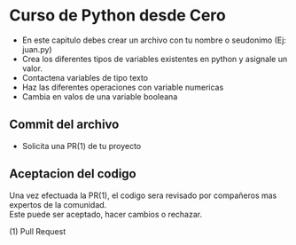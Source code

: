 # Curso de Python desde Cero

- En este capitulo debes crear un archivo con tu nombre o seudonimo (Ej: juan.py) 
- Crea los diferentes tipos de variables existentes en python y asignale un valor.
- Contactena variables de tipo texto
- Haz las diferentes operaciones con variable numericas
- Cambia en valos de una variable booleana


## Commit del archivo
- Solicita una PR(1) de tu proyecto


## Aceptacion del codigo
Una vez efectuada la PR(1), el codigo sera revisado por compañeros mas expertos de la comunidad.  
Este puede ser aceptado, hacer cambios o rechazar.  


(1) Pull Request
